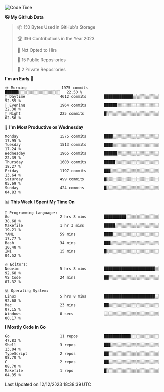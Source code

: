<!--START_SECTION:waka-->
![Code Time](http://img.shields.io/badge/Code%20Time-263%20hrs%2057%20mins-blue)

**🐱 My GitHub Data** 

> 📦 150 Bytes Used in GitHub's Storage 
 > 
> 🏆 396 Contributions in the Year 2023
 > 
> 🚫 Not Opted to Hire
 > 
> 📜 15 Public Repositories 
 > 
> 🔑 2 Private Repositories 
 > 
**I'm an Early 🐤** 

```text
🌞 Morning                1975 commits        ██████░░░░░░░░░░░░░░░░░░░   22.50 % 
🌆 Daytime                4612 commits        █████████████░░░░░░░░░░░░   52.55 % 
🌃 Evening                1964 commits        ██████░░░░░░░░░░░░░░░░░░░   22.38 % 
🌙 Night                  225 commits         █░░░░░░░░░░░░░░░░░░░░░░░░   02.56 % 
```
📅 **I'm Most Productive on Wednesday** 

```text
Monday                   1575 commits        ████░░░░░░░░░░░░░░░░░░░░░   17.95 % 
Tuesday                  1513 commits        ████░░░░░░░░░░░░░░░░░░░░░   17.24 % 
Wednesday                1965 commits        ██████░░░░░░░░░░░░░░░░░░░   22.39 % 
Thursday                 1603 commits        █████░░░░░░░░░░░░░░░░░░░░   18.27 % 
Friday                   1197 commits        ███░░░░░░░░░░░░░░░░░░░░░░   13.64 % 
Saturday                 499 commits         █░░░░░░░░░░░░░░░░░░░░░░░░   05.69 % 
Sunday                   424 commits         █░░░░░░░░░░░░░░░░░░░░░░░░   04.83 % 
```


📊 **This Week I Spent My Time On** 

```text
💬 Programming Languages: 
Go                       2 hrs 8 mins        ██████████░░░░░░░░░░░░░░░   38.68 % 
Makefile                 1 hr 3 mins         █████░░░░░░░░░░░░░░░░░░░░   19.21 % 
YAML                     59 mins             ████░░░░░░░░░░░░░░░░░░░░░   17.77 % 
Bash                     34 mins             ███░░░░░░░░░░░░░░░░░░░░░░   10.48 % 
INI                      15 mins             █░░░░░░░░░░░░░░░░░░░░░░░░   04.52 % 

🔥 Editors: 
Neovim                   5 hrs 8 mins        ███████████████████████░░   92.68 % 
VS Code                  24 mins             ██░░░░░░░░░░░░░░░░░░░░░░░   07.32 % 

💻 Operating System: 
Linux                    5 hrs 8 mins        ███████████████████████░░   92.68 % 
Mac                      23 mins             ██░░░░░░░░░░░░░░░░░░░░░░░   07.15 % 
Windows                  0 secs              ░░░░░░░░░░░░░░░░░░░░░░░░░   00.17 % 
```

**I Mostly Code in Go** 

```text
Go                       11 repos            ████████████░░░░░░░░░░░░░   47.83 % 
Shell                    3 repos             ███░░░░░░░░░░░░░░░░░░░░░░   13.04 % 
TypeScript               2 repos             ██░░░░░░░░░░░░░░░░░░░░░░░   08.70 % 
C                        2 repos             ██░░░░░░░░░░░░░░░░░░░░░░░   08.70 % 
Makefile                 1 repo              █░░░░░░░░░░░░░░░░░░░░░░░░   04.35 % 
```




 Last Updated on 12/12/2023 18:38:39 UTC
<!--END_SECTION:waka-->
